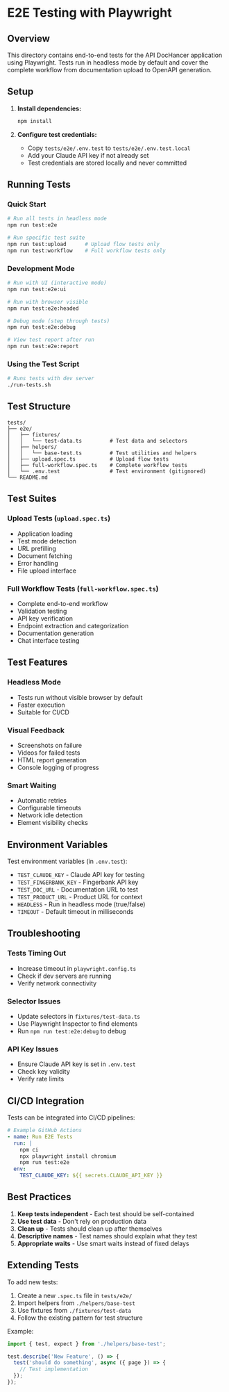# E2E Testing with Playwright

## Overview

This directory contains end-to-end tests for the API DocHancer application using Playwright. Tests run in headless mode by default and cover the complete workflow from documentation upload to OpenAPI generation.

## Setup

1. **Install dependencies:**
   ```bash
   npm install
   ```

2. **Configure test credentials:**
   - Copy `tests/e2e/.env.test` to `tests/e2e/.env.test.local`
   - Add your Claude API key if not already set
   - Test credentials are stored locally and never committed

## Running Tests

### Quick Start
```bash
# Run all tests in headless mode
npm run test:e2e

# Run specific test suite
npm run test:upload      # Upload flow tests only
npm run test:workflow    # Full workflow tests only
```

### Development Mode
```bash
# Run with UI (interactive mode)
npm run test:e2e:ui

# Run with browser visible
npm run test:e2e:headed

# Debug mode (step through tests)
npm run test:e2e:debug

# View test report after run
npm run test:e2e:report
```

### Using the Test Script
```bash
# Runs tests with dev server
./run-tests.sh
```

## Test Structure

```
tests/
├── e2e/
│   ├── fixtures/
│   │   └── test-data.ts         # Test data and selectors
│   ├── helpers/
│   │   └── base-test.ts         # Test utilities and helpers
│   ├── upload.spec.ts           # Upload flow tests
│   ├── full-workflow.spec.ts    # Complete workflow tests
│   └── .env.test                # Test environment (gitignored)
└── README.md
```

## Test Suites

### Upload Tests (`upload.spec.ts`)
- Application loading
- Test mode detection
- URL prefilling
- Document fetching
- Error handling
- File upload interface

### Full Workflow Tests (`full-workflow.spec.ts`)
- Complete end-to-end workflow
- Validation testing
- API key verification
- Endpoint extraction and categorization
- Documentation generation
- Chat interface testing

## Test Features

### Headless Mode
- Tests run without visible browser by default
- Faster execution
- Suitable for CI/CD

### Visual Feedback
- Screenshots on failure
- Videos for failed tests
- HTML report generation
- Console logging of progress

### Smart Waiting
- Automatic retries
- Configurable timeouts
- Network idle detection
- Element visibility checks

## Environment Variables

Test environment variables (in `.env.test`):
- `TEST_CLAUDE_KEY` - Claude API key for testing
- `TEST_FINGERBANK_KEY` - Fingerbank API key
- `TEST_DOC_URL` - Documentation URL to test
- `TEST_PRODUCT_URL` - Product URL for context
- `HEADLESS` - Run in headless mode (true/false)
- `TIMEOUT` - Default timeout in milliseconds

## Troubleshooting

### Tests Timing Out
- Increase timeout in `playwright.config.ts`
- Check if dev servers are running
- Verify network connectivity

### Selector Issues
- Update selectors in `fixtures/test-data.ts`
- Use Playwright Inspector to find elements
- Run `npm run test:e2e:debug` to debug

### API Key Issues
- Ensure Claude API key is set in `.env.test`
- Check key validity
- Verify rate limits

## CI/CD Integration

Tests can be integrated into CI/CD pipelines:

```yaml
# Example GitHub Actions
- name: Run E2E Tests
  run: |
    npm ci
    npx playwright install chromium
    npm run test:e2e
  env:
    TEST_CLAUDE_KEY: ${{ secrets.CLAUDE_API_KEY }}
```

## Best Practices

1. **Keep tests independent** - Each test should be self-contained
2. **Use test data** - Don't rely on production data
3. **Clean up** - Tests should clean up after themselves
4. **Descriptive names** - Test names should explain what they test
5. **Appropriate waits** - Use smart waits instead of fixed delays

## Extending Tests

To add new tests:
1. Create a new `.spec.ts` file in `tests/e2e/`
2. Import helpers from `./helpers/base-test`
3. Use fixtures from `./fixtures/test-data`
4. Follow the existing pattern for test structure

Example:
```typescript
import { test, expect } from './helpers/base-test';

test.describe('New Feature', () => {
  test('should do something', async ({ page }) => {
    // Test implementation
  });
});
```